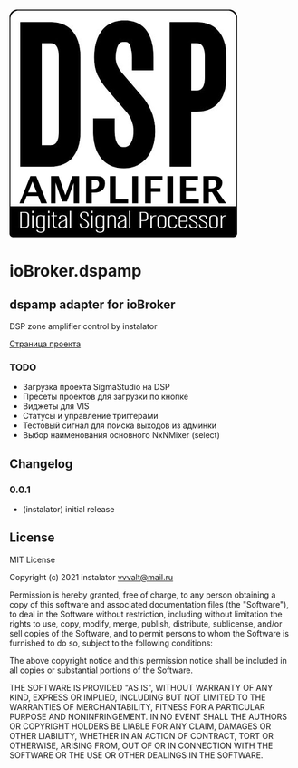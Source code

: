 ![Logo](admin/dspamp.png)
# ioBroker.dspamp

## dspamp adapter for ioBroker

DSP zone amplifier control by instalator

[Страница проекта](https://blog.instalator.ru/archives/category/dsp-%d1%83%d1%81%d0%b8%d0%bb%d0%b8%d1%82%d0%b5%d0%bb%d1%8c)

### TODO

- Загрузка проекта SigmaStudio на DSP
- Пресеты проектов для загрузки по кнопке
- Виджеты для VIS
- Статусы и управление триггерами
- Тестовый сигнал для поиска выходов из админки
- Выбор наименования основного NxNMixer (select)

## Changelog

### 0.0.1
* (instalator) initial release

## License
MIT License

Copyright (c) 2021 instalator <vvvalt@mail.ru>

Permission is hereby granted, free of charge, to any person obtaining a copy
of this software and associated documentation files (the "Software"), to deal
in the Software without restriction, including without limitation the rights
to use, copy, modify, merge, publish, distribute, sublicense, and/or sell
copies of the Software, and to permit persons to whom the Software is
furnished to do so, subject to the following conditions:

The above copyright notice and this permission notice shall be included in all
copies or substantial portions of the Software.

THE SOFTWARE IS PROVIDED "AS IS", WITHOUT WARRANTY OF ANY KIND, EXPRESS OR
IMPLIED, INCLUDING BUT NOT LIMITED TO THE WARRANTIES OF MERCHANTABILITY,
FITNESS FOR A PARTICULAR PURPOSE AND NONINFRINGEMENT. IN NO EVENT SHALL THE
AUTHORS OR COPYRIGHT HOLDERS BE LIABLE FOR ANY CLAIM, DAMAGES OR OTHER
LIABILITY, WHETHER IN AN ACTION OF CONTRACT, TORT OR OTHERWISE, ARISING FROM,
OUT OF OR IN CONNECTION WITH THE SOFTWARE OR THE USE OR OTHER DEALINGS IN THE
SOFTWARE.